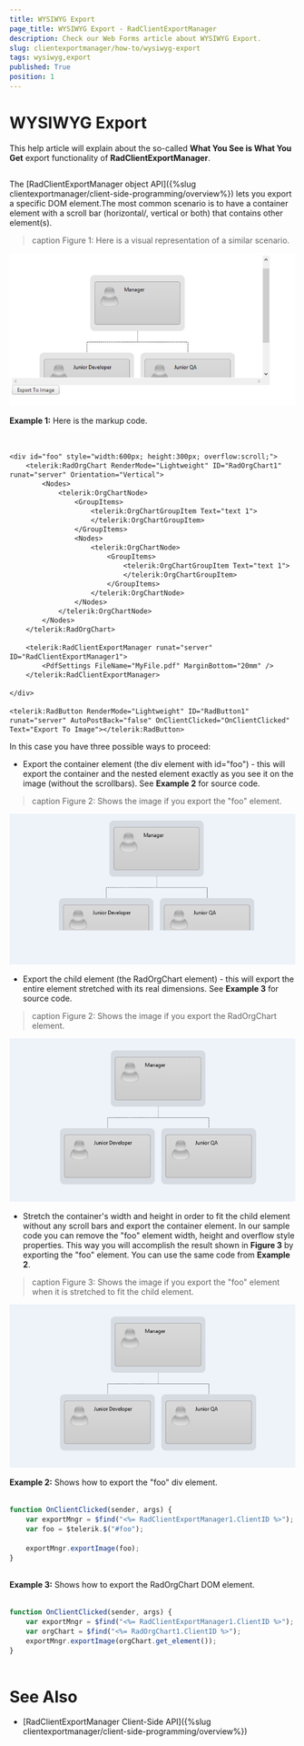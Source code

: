 ```yaml
---
title: WYSIWYG Export
page_title: WYSIWYG Export - RadClientExportManager
description: Check our Web Forms article about WYSIWYG Export.
slug: clientexportmanager/how-to/wysiwyg-export
tags: wysiwyg,export
published: True
position: 1
---
```


# WYSIWYG Export



This help article will explain about the so-called **What You See is What You Get** export functionality of **RadClientExportManager**.

## 

The [RadClientExportManager object API]({%slug clientexportmanager/client-side-programming/overview%}) lets you export a specific DOM element.The most common scenario is to have a container element with a scroll bar (horizontal/, vertical or both) that contains other element(s).
>caption Figure 1: Here is a visual representation of a similar scenario.

![clientexportmanager-wysiwyg-page](images/clientexportmanager-wysiwyg-page.png)

**Example 1:** Here is the markup code.

````ASPNET
	
	
<div id="foo" style="width:600px; height:300px; overflow:scroll;">
	<telerik:RadOrgChart RenderMode="Lightweight" ID="RadOrgChart1" runat="server" Orientation="Vertical">
		<Nodes>
			<telerik:OrgChartNode>
				<GroupItems>
					<telerik:OrgChartGroupItem Text="text 1">
					</telerik:OrgChartGroupItem>
				</GroupItems>
				<Nodes>
					<telerik:OrgChartNode>
						<GroupItems>
							<telerik:OrgChartGroupItem Text="text 1">
							</telerik:OrgChartGroupItem>
						</GroupItems>
					</telerik:OrgChartNode>
				</Nodes>
			</telerik:OrgChartNode>
		</Nodes>
	</telerik:RadOrgChart>

	<telerik:RadClientExportManager runat="server" ID="RadClientExportManager1">
		<PdfSettings FileName="MyFile.pdf" MarginBottom="20mm" />
	</telerik:RadClientExportManager>

</div>

<telerik:RadButton RenderMode="Lightweight" ID="RadButton1" runat="server" AutoPostBack="false" OnClientClicked="OnClientClicked" Text="Export To Image"></telerik:RadButton>
````



In this case you have three possible ways to proceed:

* Export the container element (the div element with id="foo") - this will export the container and the nested element exactly as you see it on the image (without the scrollbars). See **Example 2** for source code.
>caption Figure 2: Shows the image if you export the "foo" element.

![clientexportmanager-wysiwyg-foo](images/clientexportmanager-wysiwyg-foo.png)

* Export the child element (the RadOrgChart element) - this will export the entire element stretched with its real dimensions. See **Example 3** for source code.
>caption Figure 2: Shows the image if you export the RadOrgChart element.

![client-exportmanager-wysiwyg-orgchart](images/client-exportmanager-wysiwyg-orgchart.png)

* Stretch the container's width and height in order to fit the child element without any scroll bars and export the container element. In our sample code you can remove the "foo" element width, height and overflow style properties. This way you will accomplish the result shown in **Figure 3** by exporting the "foo" element. You can use the same code from **Example 2**.
>caption Figure 3: Shows the image if you export the "foo" element when it is stretched to fit the child element.

![client-exportmanager-wysiwyg-orgchart](images/client-exportmanager-wysiwyg-orgchart.png)

**Example 2:** Shows how to export the "foo" div element.

````JavaScript
	
function OnClientClicked(sender, args) {
	var exportMngr = $find("<%= RadClientExportManager1.ClientID %>");
	var foo = $telerik.$("#foo");
	
	exportMngr.exportImage(foo);
}
	
````



**Example 3:** Shows how to export the RadOrgChart DOM element.

````JavaScript
	
function OnClientClicked(sender, args) {
	var exportMngr = $find("<%= RadClientExportManager1.ClientID %>");
	var orgChart = $find("<%= RadOrgChart1.ClientID %>");
	exportMngr.exportImage(orgChart.get_element());
}
	
````



# See Also

 * [RadClientExportManager Client-Side API]({%slug clientexportmanager/client-side-programming/overview%})
